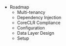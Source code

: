 * Roadmap
  * Multi-tenancy
  * Dependency Injection
  * CoreCLR Compliance
  * Configuration
  * Data Layer Design
  * Setup